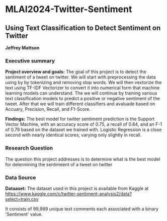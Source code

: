 # MLAI2024-Twitter-Sentiment

## Using Text Classification to Detect Sentiment on Twitter 

**Jeffrey Mattson**

### Executive summary

**Project overview and goals:** The goal of this project is to detect the sentiment of a tweet on twitter.  We will start with preprocessing the data using by by tokenizing and removing stop words.  We will then vextorize the text using TF-IDF Vectorizer to convert it into numerical form that machine learning models can understand.  The we will continue by training various text classification models to predict a positive or negative sentiment of the tweet.  After that we will train different classifiers and avaluade based on Accuary, Precision, Recall, and F1-Score.


**Findings:** The best model for twitter sentiment prediction is the Support Vector Machine, with an accuracy score of 0.75, a recall of 0.84, and an F-1 of 0.79 based on the dataset we trained with.  Logistic Regression is a close second with nearly identical scores, varying only slightly in recall.  

### Research Question

The question this project addresses is to determine what is the best model for determining the sentimeent of a tweet on twitter

### Data Source

**Dataaset:** The dataset used in this project is available from Kaggle at https://www.kaggle.com/c/twitter-sentiment-analysis2/data?select=train.csv

It consists of 99,989 unique text comments each associated with a binary 'Sentiment' value.  

